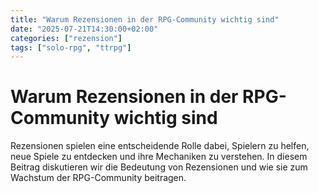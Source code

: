 ```yaml
---
title: "Warum Rezensionen in der RPG-Community wichtig sind"
date: "2025-07-21T14:30:00+02:00"
categories: ["rezension"]
tags: ["solo-rpg", "ttrpg"]
---
```


# Warum Rezensionen in der RPG-Community wichtig sind

Rezensionen spielen eine entscheidende Rolle dabei, Spielern zu helfen, neue Spiele zu entdecken und ihre Mechaniken zu verstehen. In diesem Beitrag diskutieren wir die Bedeutung von Rezensionen und wie sie zum Wachstum der RPG-Community beitragen.
